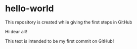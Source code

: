 # hello-world
This repository is created while giving the first steps in GitHub

Hi dear all!

This text is intended to be my first commit on GitHub!
